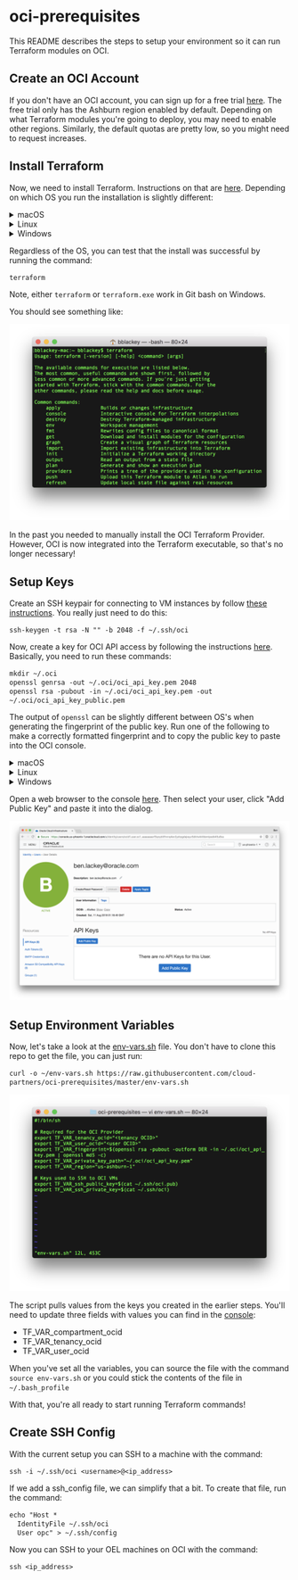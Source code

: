 # oci-prerequisites

This README describes the steps to setup your environment so it can run Terraform modules on OCI.

## Create an OCI Account
If you don't have an OCI account, you can sign up for a free trial [here](https://cloud.oracle.com/en_US/tryit).  The free trial only has the Ashburn region enabled by default.  Depending on what Terraform modules you're going to deploy, you may need to enable other regions.  Similarly, the default quotas are pretty low, so you might need to request increases.

## Install Terraform

Now, we need to install Terraform.  Instructions on that are [here](https://www.terraform.io/intro/getting-started/install.html).  Depending on which OS you run the installation is slightly different:

<details><summary>macOS</summary>

The easiest way is to install [brew](https://brew.sh/) and then used it to install Terraform with the commands:

```
/usr/bin/ruby -e "$(curl -fsSL https://raw.githubusercontent.com/Homebrew/install/master/install)"
sudo chown -R $(whoami) /usr/local/bin /usr/local/lib
brew install terraform
```

</details>

<details><summary>Linux</summary>

For installing on Linux, just run:

```
sudo apt-get install -y unzip
VERSION='0.11.10' # latest, stable version
wget "https://releases.hashicorp.com/terraform/"$VERSION"/terraform_"$VERSION"_linux_amd64.zip"
unzip terraform_0.11.10_linux_amd64.zip
sudo mv terraform /usr/local/bin/
sudo chown root:root /usr/local/bin/terraform
```

</details>

<details><summary>Windows</summary>

The easiest way to install terraform and run other setup is actually to install [Git for Windows](https://gitforwindows.org/).
This will install `Git bash`, a terminal application that gives you a bash prompt.

Copy the commands below and paste them into the `Git bash` terminal (Shift+Insert, or right click -> Paste).

```
VERSION='0.11.10' # latest, stable version
TFFILE="terraform_"$VERSION"_windows_amd64.zip"
curl \
 -o $TFFILE \
 --retry 5 \
 "https://releases.hashicorp.com/terraform/"$VERSION"/terraform_"$VERSION"_windows_amd64.zip"
unzip $TFFILE
mv terraform.exe ~/bin/
```

</details>


Regardless of the OS, you can test that the install was successful by running the command:

    terraform

Note, either `terraform` or `terraform.exe` work in Git bash on Windows.

You should see something like:

![](./images/1%20-%20terraform.png)

In the past you needed to manually install the OCI Terraform Provider.  However, OCI is now integrated into the Terraform executable, so that's no longer necessary!

## Setup Keys
Create an SSH keypair for connecting to VM instances by follow [these instructions](https://docs.cloud.oracle.com/iaas/Content/GSG/Tasks/creatingkeys.htm).  You really just need to do this:

    ssh-keygen -t rsa -N "" -b 2048 -f ~/.ssh/oci

Now, create a key for OCI API access by following the instructions [here](https://docs.cloud.oracle.com/iaas/Content/API/Concepts/apisigningkey.htm).  Basically, you need to run these commands:

    mkdir ~/.oci
    openssl genrsa -out ~/.oci/oci_api_key.pem 2048
    openssl rsa -pubout -in ~/.oci/oci_api_key.pem -out ~/.oci/oci_api_key_public.pem

The output of `openssl` can be slightly different between OS's when generating the fingerprint of the public key. Run one of the following to make a correctly formatted fingerprint and to copy the public key to paste into the OCI console.

<details><summary>macOS</summary>

```
openssl rsa -pubout -outform DER -in ~/.oci/oci_api_key.pem | openssl md5 -c > ~/.oci/oci_api_key.fingerprint
cat ~/.oci/oci_api_key_public.pem | pbcopy
```
</details>

<details><summary>Linux</summary>


```
openssl rsa -pubout -outform DER -in ~/.oci/oci_api_key.pem 2>/dev/null | openssl md5 -c | awk '{print $2}' > ~/.oci/oci_api_key.fingerprint
cat ~/.oci/oci_api_key_public.pem | xclip -selection clipboard
```
</details>

<details><summary>Windows</summary>

The `cat` command below will print the content of the public key, select all text outputed including `-----BEGIN PUBLIC KEY-----` and `-----END PUBLIC KEY-----` and copy (Ctrl+Insert, or right click -> Copy).

```
openssl rsa -pubout -outform DER -in ~/.oci/oci_api_key.pem 2>/dev/null | openssl md5 -c | awk '{print $2}' > ~/.oci/oci_api_key.fingerprint
cat ~/.oci/oci_api_key_public.pem
```
</details>

Open a web browser to the console [here](https://console.us-phoenix-1.oraclecloud.com/a/identity/users).  Then select your user, click "Add Public Key" and paste it into the dialog.

![](./images/3%20-%20console.png)

## Setup Environment Variables
Now, let's take a look at the [env-vars.sh](env-vars.sh) file. You don't have to clone this repo to get the file, you can just run:
```
curl -o ~/env-vars.sh https://raw.githubusercontent.com/cloud-partners/oci-prerequisites/master/env-vars.sh
```

![](./images/4%20-%20env-vars.png)

The script pulls values from the keys you created in the earlier steps.  You'll need to update three fields with values you can find in the [console](https://console.us-phoenix-1.oraclecloud.com/):

* TF_VAR_compartment_ocid
* TF_VAR_tenancy_ocid
* TF_VAR_user_ocid

When you've set all the variables, you can source the file with the command `source env-vars.sh` or you could stick the contents of the file in `~/.bash_profile`

With that, you're all ready to start running Terraform commands!

## Create SSH Config
With the current setup you can SSH to a machine with the command:

    ssh -i ~/.ssh/oci <username>@<ip_address>

If we add a ssh_config file, we can simplify that a bit.  To create that file, run the command:

    echo "Host *
      IdentityFile ~/.ssh/oci
      User opc" > ~/.ssh/config

Now you can SSH to your OEL machines on OCI with the command:

    ssh <ip_address>
